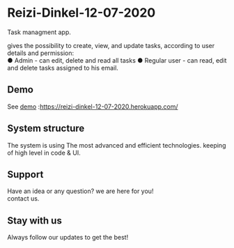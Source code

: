 # Reizi-Dinkel-12-07-2020 

Task managment app.<br />

gives the possibility to create, view, and update tasks, according to user details and permission:  
 ● Admin - can edit, delete and read all tasks 
 ● Regular user - can read, edit and delete tasks assigned to his email.
 
 ## Demo 
 
 See [demo](https://reizi-dinkel-12-07-2020.herokuapp.com/) :https://reizi-dinkel-12-07-2020.herokuapp.com/
 
## System structure 
The system is using The most advanced and efficient technologies. keeping of high level in code & UI.

## Support 
Have an idea or any question? we are here for you! <br /> 
contact us.

## Stay with us 
Always follow our updates to get the best!
